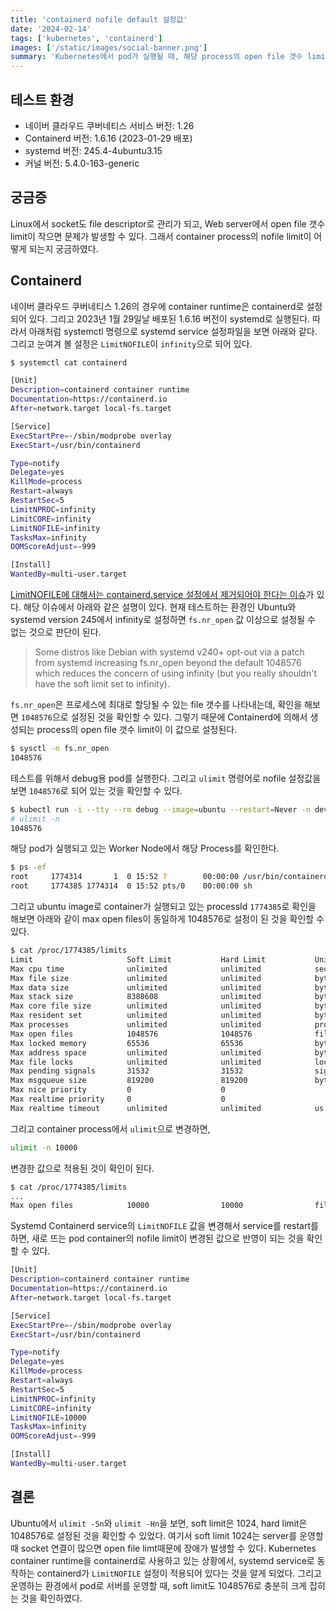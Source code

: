 ```yaml
---
title: 'containerd nofile default 설정값'
date: '2024-02-14'
tags: ['kubernetes', 'containerd']
images: ['/static/images/social-banner.png']
summary: 'Kubernetes에서 pod가 실행될 때, 해당 process의 open file 갯수 limit이 어떻게 되는지 궁금하였다. Containerd가 systemd service로 동작하는 상황에서 systemd에서 LimitNOFILE이 inifinity로 설정되어 있는 것을 확인하였다. infinity가 Ubuntu systemd 240 버전 이상에서는 process에 최대로 할당할 수 있는 File 갯수인 fs.nr_open 값으로 설정된다. 실제로 test용 pod를 띄어서 containerd에 의해서 실행되는 process의 nofile limit이 LimitNOFILE에 설정된 값으로 동일하게 설정되는 것을 확인하였다.'
---
```


## 테스트 환경

- 네이버 클라우드 쿠버네티스 서비스 버전: 1.26
- Containerd 버전: 1.6.16 (2023-01-29 배포)
- systemd 버전: 245.4-4ubuntu3.15
- 커널 버전: 5.4.0-163-generic

## 궁금증

Linux에서 socket도 file descriptor로 관리가 되고, Web server에서 open file 갯수 limit이 작으면 문제가 발생할 수 있다. 그래서 container process의 nofile limit이 어떻게 되는지 궁금하였다.

## Containerd

네이버 클라우드 쿠버네티스 1.26의 경우에 container runtime은 containerd로 설정되어 있다. 그리고 2023년 1월 29일날 배포된 1.6.16 버전이 systemd로 실행된다. 따라서 아래처럼 systemctl 명령으로 systemd service 설정파일을 보면 아래와 같다. 그리고 눈여겨 볼 설정은 `LimitNOFILE`이 `infinity`으로 되어 있다.

```bash
$ systemctl cat containerd

[Unit]
Description=containerd container runtime
Documentation=https://containerd.io
After=network.target local-fs.target

[Service]
ExecStartPre=-/sbin/modprobe overlay
ExecStart=/usr/bin/containerd

Type=notify
Delegate=yes
KillMode=process
Restart=always
RestartSec=5
LimitNPROC=infinity
LimitCORE=infinity
LimitNOFILE=infinity
TasksMax=infinity
OOMScoreAdjust=-999

[Install]
WantedBy=multi-user.target
```

[LimitNOFILE에 대해서는 containerd.service 설정에서 제거되어야 한다는 이슈](https://github.com/containerd/containerd/pull/8924)가 있다. 해당 이슈에서 아래와 같은 설명이 있다. 현재 테스트하는 환경인 Ubuntu와 systemd version 245에서 infinity로 설정하면 `fs.nr_open` 값 이상으로 설정될 수 없는 것으로 판단이 된다.

> Some distros like Debian with systemd v240+ opt-out via a patch from systemd increasing fs.nr_open beyond the default 1048576 which reduces the concern of using infinity (but you really shouldn't have the soft limit set to infinity).

`fs.nr_open`은 프로세스에 최대로 할당될 수 있는 file 갯수를 나타내는데, 확인을 해보면 `1048576`으로 설정된 것을 확인할 수 있다. 그렇기 때문에 Containerd에 의해서 생성되는 process의 open file 갯수 limit이 이 값으로 설정된다.

```bash
$ sysctl -n fs.nr_open
1048576
```

테스트를 위해서 debug용 pod를 실행한다. 그리고 `ulimit` 명령어로 nofile 설정값을 보면 `1048576`로 되어 있는 것을 확인할 수 있다.

```bash
$ kubectl run -i --tty --rm debug --image=ubuntu --restart=Never -n dev -- sh
# ulimit -n
1048576
```

해당 pod가 실행되고 있는 Worker Node에서 해당 Process를 확인한다.

```bash
$ ps -ef
root     1774314       1  0 15:52 ?        00:00:00 /usr/bin/containerd-shim-runc-v2 -namespace k8s.io -id e627fdc16dde0f0508fa552a96e1958153034b8a0f7f54cd0adc4a3716e96f70 -address /run/containerd/containerd.sock
root     1774385 1774314  0 15:52 pts/0    00:00:00 sh
```

그리고 ubuntu image로 container가 실행되고 있는 processId `1774385`로 확인을 해보면 아래와 같이 max open files이 동일하게 1048576로 설정이 된 것을 확인할 수 있다.

```bash
$ cat /proc/1774385/limits
Limit                     Soft Limit           Hard Limit           Units
Max cpu time              unlimited            unlimited            seconds
Max file size             unlimited            unlimited            bytes
Max data size             unlimited            unlimited            bytes
Max stack size            8388608              unlimited            bytes
Max core file size        unlimited            unlimited            bytes
Max resident set          unlimited            unlimited            bytes
Max processes             unlimited            unlimited            processes
Max open files            1048576              1048576              files
Max locked memory         65536                65536                bytes
Max address space         unlimited            unlimited            bytes
Max file locks            unlimited            unlimited            locks
Max pending signals       31532                31532                signals
Max msgqueue size         819200               819200               bytes
Max nice priority         0                    0
Max realtime priority     0                    0
Max realtime timeout      unlimited            unlimited            us
```

그리고 container process에서 `ulimit`으로 변경하면,

```bash
ulimit -n 10000
```

변경한 값으로 적용된 것이 확인이 된다.

```bash
$ cat /proc/1774385/limits
...
Max open files            10000                10000                files
```

Systemd Containerd service의 `LimitNOFILE` 값을 변경해서 service를 restart를 하면, 새로 뜨는 pod container의 nofile limit이 변경된 값으로 반영이 되는 것을 확인할 수 있다.

```bash
[Unit]
Description=containerd container runtime
Documentation=https://containerd.io
After=network.target local-fs.target

[Service]
ExecStartPre=-/sbin/modprobe overlay
ExecStart=/usr/bin/containerd

Type=notify
Delegate=yes
KillMode=process
Restart=always
RestartSec=5
LimitNPROC=infinity
LimitCORE=infinity
LimitNOFILE=10000
TasksMax=infinity
OOMScoreAdjust=-999

[Install]
WantedBy=multi-user.target
```

## 결론

Ubuntu에서 `ulimit -Sn`와 `ulimit -Hn`을 보면, soft limit은 1024, hard limit은 1048576로 설정된 것을 확인할 수 있었다. 여기서 soft limit 1024는 server를 운영할 때 socket 연결이 많으면 open file limt때문에 장애가 발생할 수 있다. Kubernetes container runtime을 containerd로 사용하고 있는 상황에서, systemd service로 동작하는 containerd가 `LimitNOFILE` 설정이 적용되어 있다는 것을 알게 되었다. 그리고 운영하는 환경에서 pod로 서버를 운영할 때, soft limit도 1048576로 충분히 크게 잡히는 것을 확인하였다.
